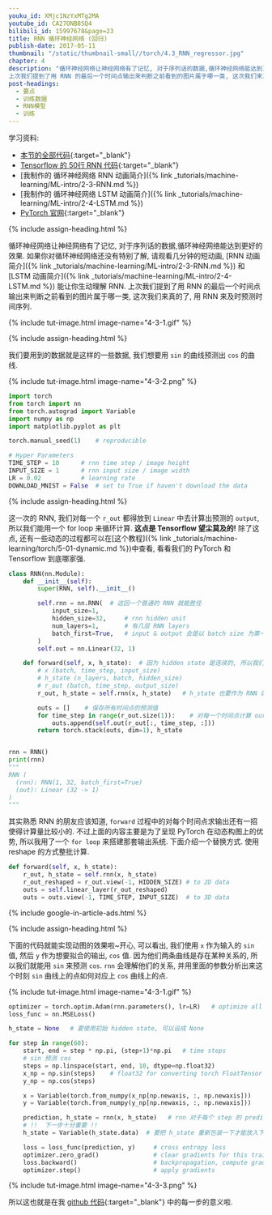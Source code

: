 ```yaml
---
youku_id: XMjc1NzYxMTg2MA
youtube_id: CA27ONB8SQ4
bilibili_id: 15997678&page=23
title: RNN 循环神经网络 (回归)
publish-date: 2017-05-11
thumbnail: "/static/thumbnail-small//torch/4.3_RNN_regressor.jpg"
chapter: 4
description: "循环神经网络让神经网络有了记忆, 对于序列话的数据,循环神经网络能达到更好的效果.
上次我们提到了用 RNN 的最后一个时间点输出来判断之前看到的图片属于哪一类, 这次我们来真的了, 用 RNN 来及时预测 sin 和 cos 的时间序列."
post-headings:
  - 要点
  - 训练数据
  - RNN模型
  - 训练
---
```



学习资料:
  * [本节的全部代码](https://github.com/MorvanZhou/PyTorch-Tutorial/blob/master/tutorial-contents/403_RNN_regressor.py){:target="_blank"}
  * [Tensorflow 的 50行 RNN 代码](https://github.com/MorvanZhou/Tensorflow-Tutorial/blob/master/tutorial-contents/403_RNN_regression.py){:target="_blank"}
  * [我制作的 循环神经网络 RNN 动画简介]({% link _tutorials/machine-learning/ML-intro/2-3-RNN.md %})
  * [我制作的 循环神经网络 LSTM 动画简介]({% link _tutorials/machine-learning/ML-intro/2-4-LSTM.md %})
  * [PyTorch 官网](http://pytorch.org/){:target="_blank"}

{% include assign-heading.html %}

循环神经网络让神经网络有了记忆, 对于序列话的数据,循环神经网络能达到更好的效果. 如果你对循环神经网络还没有特别了解, 请观看几分钟的短动画,
[RNN 动画简介]({% link _tutorials/machine-learning/ML-intro/2-3-RNN.md %}) 和
[LSTM 动画简介]({% link _tutorials/machine-learning/ML-intro/2-4-LSTM.md %}) 能让你生动理解 RNN.
上次我们提到了用 RNN 的最后一个时间点输出来判断之前看到的图片属于哪一类, 这次我们来真的了, 用 RNN 来及时预测时间序列.

{% include tut-image.html image-name="4-3-1.gif" %}






{% include assign-heading.html %}

我们要用到的数据就是这样的一些数据, 我们想要用 `sin` 的曲线预测出 `cos` 的曲线.

{% include tut-image.html image-name="4-3-2.png" %}

```python
import torch
from torch import nn
from torch.autograd import Variable
import numpy as np
import matplotlib.pyplot as plt

torch.manual_seed(1)    # reproducible

# Hyper Parameters
TIME_STEP = 10      # rnn time step / image height
INPUT_SIZE = 1      # rnn input size / image width
LR = 0.02           # learning rate
DOWNLOAD_MNIST = False  # set to True if haven't download the data
```



{% include assign-heading.html %}

这一次的 RNN, 我们对每一个 `r_out` 都得放到 `Linear` 中去计算出预测的 `output`, 所以我们能用一个 for loop 来循环计算.
**这点是 Tensorflow 望尘莫及的!** 除了这点, 还有一些动态的过程都可以在[这个教程]({% link _tutorials/machine-learning/torch/5-01-dynamic.md %})中查看, 看看我们的 PyTorch 和 Tensorflow 到底哪家强.

```python
class RNN(nn.Module):
    def __init__(self):
        super(RNN, self).__init__()

        self.rnn = nn.RNN(  # 这回一个普通的 RNN 就能胜任
            input_size=1,
            hidden_size=32,     # rnn hidden unit
            num_layers=1,       # 有几层 RNN layers
            batch_first=True,   # input & output 会是以 batch size 为第一维度的特征集 e.g. (batch, time_step, input_size)
        )
        self.out = nn.Linear(32, 1)

    def forward(self, x, h_state):  # 因为 hidden state 是连续的, 所以我们要一直传递这一个 state
        # x (batch, time_step, input_size)
        # h_state (n_layers, batch, hidden_size)
        # r_out (batch, time_step, output_size)
        r_out, h_state = self.rnn(x, h_state)   # h_state 也要作为 RNN 的一个输入

        outs = []    # 保存所有时间点的预测值
        for time_step in range(r_out.size(1)):    # 对每一个时间点计算 output
            outs.append(self.out(r_out[:, time_step, :]))
        return torch.stack(outs, dim=1), h_state


rnn = RNN()
print(rnn)
"""
RNN (
  (rnn): RNN(1, 32, batch_first=True)
  (out): Linear (32 -> 1)
)
"""
```

其实熟悉 RNN 的朋友应该知道, `forward` 过程中的对每个时间点求输出还有一招使得计算量比较小的.
不过上面的内容主要是为了呈现 PyTorch 在动态构图上的优势,
所以我用了一个 `for loop` 来搭建那套输出系统. 下面介绍一个替换方式. 使用 reshape 的方式整批计算.

```python
def forward(self, x, h_state):
    r_out, h_state = self.rnn(x, h_state)
    r_out_reshaped = r_out.view(-1, HIDDEN_SIZE) # to 2D data
    outs = self.linear_layer(r_out_reshaped)
    outs = outs.view(-1, TIME_STEP, INPUT_SIZE)  # to 3D data
```

{% include google-in-article-ads.html %}

{% include assign-heading.html %}

下面的代码就能实现动图的效果啦~开心, 可以看出, 我们使用 `x` 作为输入的 `sin` 值,
然后 `y` 作为想要拟合的输出, `cos` 值. 因为他们两条曲线是存在某种关系的, 所以我们就能用
`sin` 来预测 `cos`. `rnn` 会理解他们的关系, 并用里面的参数分析出来这个时刻 `sin` 曲线上的点如何对应上
`cos` 曲线上的点.

{% include tut-image.html image-name="4-3-1.gif" %}


```python
optimizer = torch.optim.Adam(rnn.parameters(), lr=LR)   # optimize all rnn parameters
loss_func = nn.MSELoss()

h_state = None   # 要使用初始 hidden state, 可以设成 None

for step in range(60):
    start, end = step * np.pi, (step+1)*np.pi   # time steps
    # sin 预测 cos
    steps = np.linspace(start, end, 10, dtype=np.float32)
    x_np = np.sin(steps)    # float32 for converting torch FloatTensor
    y_np = np.cos(steps)

    x = Variable(torch.from_numpy(x_np[np.newaxis, :, np.newaxis]))    # shape (batch, time_step, input_size)
    y = Variable(torch.from_numpy(y_np[np.newaxis, :, np.newaxis]))

    prediction, h_state = rnn(x, h_state)   # rnn 对于每个 step 的 prediction, 还有最后一个 step 的 h_state
    # !!  下一步十分重要 !!
    h_state = Variable(h_state.data)  # 要把 h_state 重新包装一下才能放入下一个 iteration, 不然会报错

    loss = loss_func(prediction, y)     # cross entropy loss
    optimizer.zero_grad()               # clear gradients for this training step
    loss.backward()                     # backpropagation, compute gradients
    optimizer.step()                    # apply gradients
```

{% include tut-image.html image-name="4-3-3.png" %}


所以这也就是在我 [github 代码](https://github.com/MorvanZhou/PyTorch-Tutorial/blob/master/tutorial-contents/403_RNN_regressor.py){:target="_blank"} 中的每一步的意义啦.



